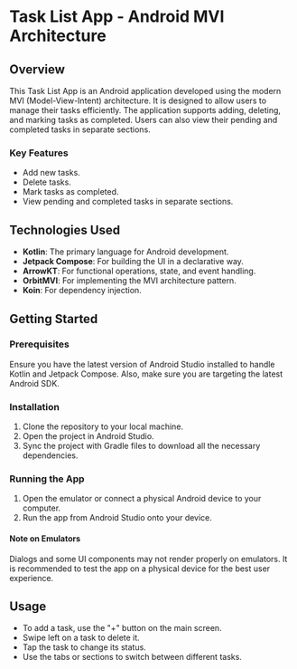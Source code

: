# Task List App - Android MVI Architecture

## Overview
This Task List App is an Android application developed using the modern MVI (Model-View-Intent) architecture. It is designed to allow users to manage their tasks efficiently. The application supports adding, deleting, and marking tasks as completed. Users can also view their pending and completed tasks in separate sections.

### Key Features
- Add new tasks.
- Delete tasks.
- Mark tasks as completed.
- View pending and completed tasks in separate sections.

## Technologies Used
- **Kotlin**: The primary language for Android development.
- **Jetpack Compose**: For building the UI in a declarative way.
- **ArrowKT**: For functional operations, state, and event handling.
- **OrbitMVI**: For implementing the MVI architecture pattern.
- **Koin**: For dependency injection.

## Getting Started
### Prerequisites
Ensure you have the latest version of Android Studio installed to handle Kotlin and Jetpack Compose. Also, make sure you are targeting the latest Android SDK.

### Installation
1. Clone the repository to your local machine.
2. Open the project in Android Studio.
3. Sync the project with Gradle files to download all the necessary dependencies.

### Running the App
1. Open the emulator or connect a physical Android device to your computer.
2. Run the app from Android Studio onto your device.

#### Note on Emulators
Dialogs and some UI components may not render properly on emulators. It is recommended to test the app on a physical device for the best user experience.

## Usage
- To add a task, use the "+" button on the main screen.
- Swipe left on a task to delete it.
- Tap the task to change its status.
- Use the tabs or sections to switch between different tasks.


